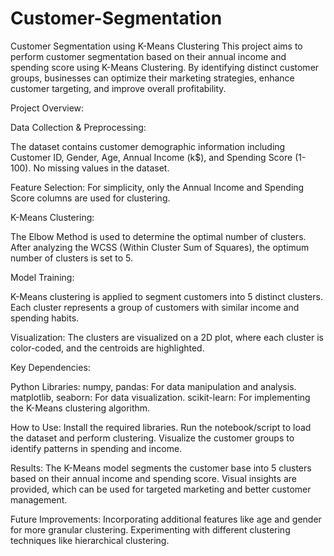 # Customer-Segmentation
Customer Segmentation using K-Means Clustering
This project aims to perform customer segmentation based on their annual income and spending score using K-Means Clustering. By identifying distinct customer groups, businesses can optimize their marketing strategies, enhance customer targeting, and improve overall profitability.

Project Overview:


Data Collection & Preprocessing: 

The dataset contains customer demographic information including Customer ID, Gender, Age, Annual Income (k$), and Spending Score (1-100).
No missing values in the dataset.

Feature Selection: For simplicity, only the Annual Income and Spending Score columns are used for clustering.

K-Means Clustering:

The Elbow Method is used to determine the optimal number of clusters.
After analyzing the WCSS (Within Cluster Sum of Squares), the optimum number of clusters is set to 5.

Model Training:

K-Means clustering is applied to segment customers into 5 distinct clusters.
Each cluster represents a group of customers with similar income and spending habits.

Visualization: The clusters are visualized on a 2D plot, where each cluster is color-coded, and the centroids are highlighted.

Key Dependencies:

Python Libraries: numpy, pandas: For data manipulation and analysis.
matplotlib, seaborn: For data visualization.
scikit-learn: For implementing the K-Means clustering algorithm.

How to Use:
Install the required libraries.
Run the notebook/script to load the dataset and perform clustering.
Visualize the customer groups to identify patterns in spending and income.

Results:
The K-Means model segments the customer base into 5 clusters based on their annual income and spending score.
Visual insights are provided, which can be used for targeted marketing and better customer management.

Future Improvements:
Incorporating additional features like age and gender for more granular clustering.
Experimenting with different clustering techniques like hierarchical clustering.

